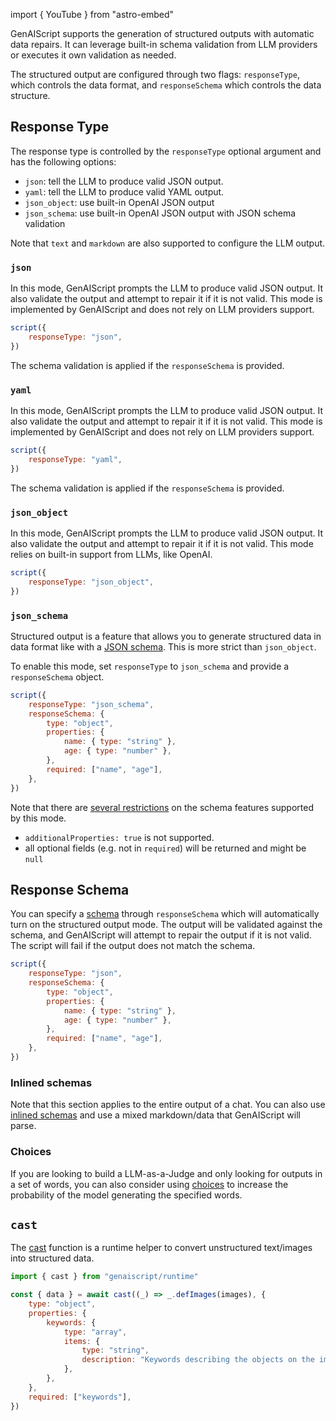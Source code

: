import { YouTube } from "astro-embed"


GenAIScript supports the generation of structured outputs with automatic data repairs. It can leverage built-in schema validation from LLM providers or executes it own validation as needed.

<YouTube id="https://youtube.com/U6mWnZOCalo/" />

The structured output are configured through two flags: `responseType`, which controls the data format, and `responseSchema` which controls the data structure.

## Response Type

The response type is controlled by the `responseType` optional argument and has the following options:

- `json`: tell the LLM to produce valid JSON output.
- `yaml`: tell the LLM to produce valid YAML output.
- `json_object`: use built-in OpenAI JSON output
- `json_schema`: use built-in OpenAI JSON output with JSON schema validation

Note that `text` and `markdown` are also supported to configure the LLM output.

### `json`

In this mode, GenAIScript prompts the LLM to produce valid JSON output. It also validate the output and attempt to repair it if it is not valid.
This mode is implemented by GenAIScript and does not rely on LLM providers support.

```js
script({
    responseType: "json",
})
```

The schema validation is applied if the `responseSchema` is provided.

### `yaml`

In this mode, GenAIScript prompts the LLM to produce valid JSON output. It also validate the output and attempt to repair it if it is not valid.
This mode is implemented by GenAIScript and does not rely on LLM providers support.

```js
script({
    responseType: "yaml",
})
```

The schema validation is applied if the `responseSchema` is provided.

### `json_object`

In this mode, GenAIScript prompts the LLM to produce valid JSON output. It also validate the output and attempt to repair it if it is not valid.
This mode relies on built-in support from LLMs, like OpenAI.

```js "responseSchema"
script({
    responseType: "json_object",
})
```

### `json_schema`

Structured output is a feature that allows you to generate structured data in data format like with a [JSON schema](/genaiscript/reference/scripts/schemas). This is more strict than `json_object`.

To enable this mode, set `responseType` to `json_schema` and provide a `responseSchema` object.

```js "responseType: 'json_schema'"
script({
    responseType: "json_schema",
    responseSchema: {
        type: "object",
        properties: {
            name: { type: "string" },
            age: { type: "number" },
        },
        required: ["name", "age"],
    },
})
```

Note that there are [several restrictions](https://platform.openai.com/docs/guides/structured-outputs/how-to-use) on the schema features supported by this mode.

- `additionalProperties: true` is not supported.
- all optional fields (e.g. not in `required`) will be returned and might be `null`

## Response Schema

You can specify a [schema](/genaiscript/reference/scripts/schemas) through `responseSchema` which will automatically turn on the structured output mode. The output will be validated against the schema, and GenAIScript will attempt to repair the output if it is not valid. The script will fail if the output does not match the schema.

```js "responseSchema"
script({
    responseType: "json",
    responseSchema: {
        type: "object",
        properties: {
            name: { type: "string" },
            age: { type: "number" },
        },
        required: ["name", "age"],
    },
})
```

### Inlined schemas

Note that this section applies to the entire output of a chat. You can also use [inlined schemas](/genaiscript/reference/scripts/schemas) and use a mixed markdown/data that GenAIScript will parse.

### Choices

If you are looking to build a LLM-as-a-Judge and only looking for outputs in a set of words, you can also consider using [choices](/genaiscript/reference/scripts/choices) to increase the probability of the model generating the specified words.

## `cast`

The [cast](/genaiscript/reference/scripts/cast) function is a runtime helper to convert unstructured text/images into structured data.

```js "cast"
import { cast } from "genaiscript/runtime"

const { data } = await cast((_) => _.defImages(images), {
    type: "object",
    properties: {
        keywords: {
            type: "array",
            items: {
                type: "string",
                description: "Keywords describing the objects on the image",
            },
        },
    },
    required: ["keywords"],
})
```